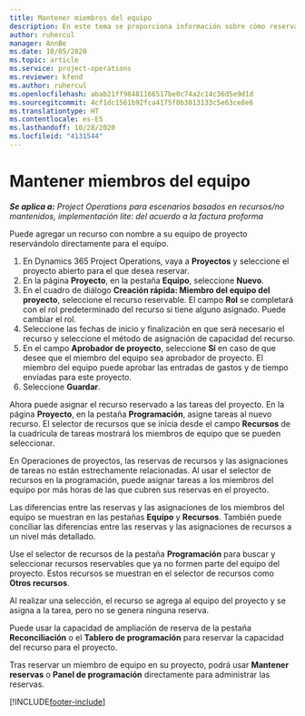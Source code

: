 ```yaml
---
title: Mantener miembros del equipo
description: En este tema se proporciona información sobre cómo reservar recursos con nombre para equipos de proyectos y asignarlos a tareas.
author: ruhercul
manager: AnnBe
ms.date: 10/05/2020
ms.topic: article
ms.service: project-operations
ms.reviewer: kfend
ms.author: ruhercul
ms.openlocfilehash: abab21ff98481166517be0c74a2c14c36d5e9d1d
ms.sourcegitcommit: 4cf1dc1561b92fca4175f0b3813133c5e63ce8e6
ms.translationtype: HT
ms.contentlocale: es-ES
ms.lasthandoff: 10/28/2020
ms.locfileid: "4131544"
---
```

# <a name="maintain-team-members"></a>Mantener miembros del equipo

_**Se aplica a:** Project Operations para escenarios basados en recursos/no mantenidos, implementación lite: del acuerdo a la factura proforma_

Puede agregar un recurso con nombre a su equipo de proyecto reservándolo directamente para el equipo.

1. En Dynamics 365 Project Operations, vaya a **Proyectos** y seleccione el proyecto abierto para el que desea reservar.
2. En la página **Proyecto**, en la pestaña **Equipo**, seleccione **Nuevo**. 
3. En el cuadro de diálogo **Creación rápida: Miembro del equipo del proyecto**, seleccione el recurso reservable. El campo **Rol** se completará con el rol predeterminado del recurso si tiene alguno asignado. Puede cambiar el rol. 
4. Seleccione las fechas de inicio y finalización en que será necesario el recurso y seleccione el método de asignación de capacidad del recurso. 
5. En el campo **Aprobador de proyecto**, seleccione **Sí** en caso de que desee que el miembro del equipo sea aprobador de proyecto. El miembro del equipo puede aprobar las entradas de gastos y de tiempo enviadas para este proyecto. 
6. Seleccione **Guardar**.

Ahora puede asignar el recurso reservado a las tareas del proyecto. En la página **Proyecto**, en la pestaña **Programación**, asigne tareas al nuevo recurso. El selector de recursos que se inicia desde el campo **Recursos** de la cuadrícula de tareas mostrará los miembros de equipo que se pueden seleccionar.


En Operaciones de proyectos, las reservas de recursos y las asignaciones de tareas no están estrechamente relacionadas. Al usar el selector de recursos en la programación, puede asignar tareas a los miembros del equipo por más horas de las que cubren sus reservas en el proyecto.

Las diferencias entre las reservas y las asignaciones de los miembros del equipo se muestran en las pestañas **Equipo** y **Recursos**. También puede conciliar las diferencias entre las reservas y las asignaciones de recursos a un nivel más detallado.

Use el selector de recursos de la pestaña **Programación** para buscar y seleccionar recursos reservables que ya no formen parte del equipo del proyecto. Estos recursos se muestran en el selector de recursos como **Otros recursos**.

Al realizar una selección, el recurso se agrega al equipo del proyecto y se asigna a la tarea, pero no se genera ninguna reserva.

Puede usar la capacidad de ampliación de reserva de la pestaña **Reconciliación** o el **Tablero de programación** para reservar la capacidad del recurso para el proyecto.

Tras reservar un miembro de equipo en su proyecto, podrá usar **Mantener reservas** o **Panel de programación** directamente para administrar las reservas.


[!INCLUDE[footer-include](../includes/footer-banner.md)]